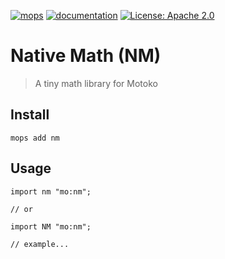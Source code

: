 [![mops](https://oknww-riaaa-aaaam-qaf6a-cai.raw.ic0.app/badge/mops/nm)](https://mops.one/nm) [![documentation](https://oknww-riaaa-aaaam-qaf6a-cai.raw.ic0.app/badge/documentation/nm)](https://mops.one/nm/docs) [![License: Apache 2.0](https://img.shields.io/badge/License-Apache%202.0-blue.svg)](https://spdx.org/licenses/Apache-2.0.html)

# Native Math (NM)

> A tiny math library for Motoko

## Install

```
mops add nm
```

## Usage

```motoko
import nm "mo:nm";

// or

import NM "mo:nm";

// example...
```
